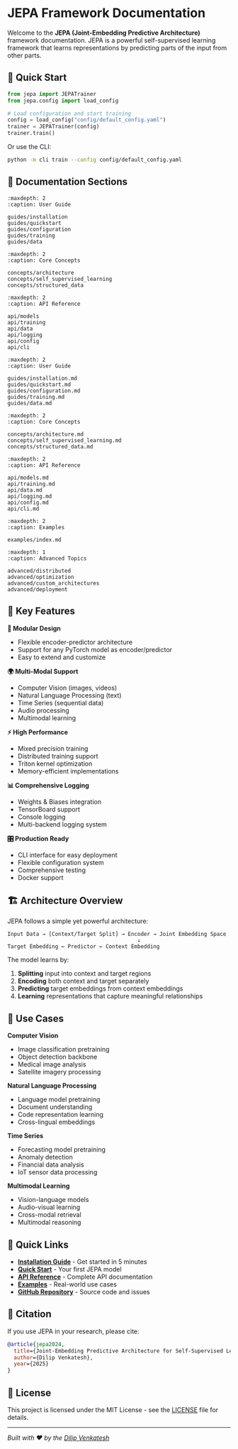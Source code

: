 # JEPA Framework Documentation

Welcome to the **JEPA (Joint-Embedding Predictive Architecture)** framework documentation. JEPA is a powerful self-supervised learning framework that learns representations by predicting parts of the input from other parts.

## 🚀 Quick Start

```python
from jepa import JEPATrainer
from jepa.config import load_config

# Load configuration and start training
config = load_config("config/default_config.yaml")
trainer = JEPATrainer(config)
trainer.train()
```

Or use the CLI:

```bash
python -m cli train --config config/default_config.yaml
```

## 📖 Documentation Sections

```{toctree}
:maxdepth: 2
:caption: User Guide

guides/installation
guides/quickstart
guides/configuration
guides/training
guides/data
```

```{toctree}
:maxdepth: 2
:caption: Core Concepts

concepts/architecture
concepts/self_supervised_learning
concepts/structured_data
```

```{toctree}
:maxdepth: 2
:caption: API Reference

api/models
api/training
api/data
api/logging
api/config
api/cli
```

```{toctree}
:maxdepth: 2
:caption: User Guide

guides/installation.md
guides/quickstart.md
guides/configuration.md
guides/training.md
guides/data.md
```

```{toctree}
:maxdepth: 2
:caption: Core Concepts

concepts/architecture.md
concepts/self_supervised_learning.md
concepts/structured_data.md
```

```{toctree}
:maxdepth: 2
:caption: API Reference

api/models.md
api/training.md
api/data.md
api/logging.md
api/config.md
api/cli.md
```

```{toctree}
:maxdepth: 2
:caption: Examples

examples/index.md
```

```{toctree}
:maxdepth: 1
:caption: Advanced Topics

advanced/distributed
advanced/optimization
advanced/custom_architectures
advanced/deployment
```

## 🎯 Key Features

**🔧 Modular Design**
- Flexible encoder-predictor architecture
- Support for any PyTorch model as encoder/predictor
- Easy to extend and customize

**🌍 Multi-Modal Support**
- Computer Vision (images, videos)
- Natural Language Processing (text)
- Time Series (sequential data)
- Audio processing
- Multimodal learning

**⚡ High Performance**
- Mixed precision training
- Distributed training support
- Triton kernel optimization
- Memory-efficient implementations

**📊 Comprehensive Logging**
- Weights & Biases integration
- TensorBoard support
- Console logging
- Multi-backend logging system

**🎛️ Production Ready**
- CLI interface for easy deployment
- Flexible configuration system
- Comprehensive testing
- Docker support

## 🏗️ Architecture Overview

JEPA follows a simple yet powerful architecture:

```
Input Data → [Context/Target Split] → Encoder → Joint Embedding Space
                                         ↓
Target Embedding ← Predictor ← Context Embedding
```

The model learns by:
1. **Splitting** input into context and target regions
2. **Encoding** both context and target separately
3. **Predicting** target embeddings from context embeddings
4. **Learning** representations that capture meaningful relationships

## 🎨 Use Cases

**Computer Vision**
- Image classification pretraining
- Object detection backbone
- Medical image analysis
- Satellite imagery processing

**Natural Language Processing**
- Language model pretraining
- Document understanding
- Code representation learning
- Cross-lingual embeddings

**Time Series**
- Forecasting model pretraining
- Anomaly detection
- Financial data analysis
- IoT sensor data processing

**Multimodal Learning**
- Vision-language models
- Audio-visual learning
- Cross-modal retrieval
- Multimodal reasoning

## 🔗 Quick Links

- **[Installation Guide](guides/installation.md)** - Get started in 5 minutes
- **[Quick Start](guides/quickstart.md)** - Your first JEPA model
- **[API Reference](api/models.md)** - Complete API documentation
- **[Examples](examples/index.md)** - Real-world use cases
- **[GitHub Repository](https://github.com/dipsivenkatesh/jepa)** - Source code and issues

## 📄 Citation

If you use JEPA in your research, please cite:

```bibtex
@article{jepa2024,
  title={Joint-Embedding Predictive Architecture for Self-Supervised Learning},
  author={Dilip Venkatesh},
  year={2025}
}
```

## 📝 License

This project is licensed under the MIT License - see the [LICENSE](https://github.com/dipsivenkatesh/jepa/blob/main/LICENSE) file for details.

---

*Built with ❤️ by the [Dilip Venkatesh](https://dipsivenkatesh.github.io/)*
